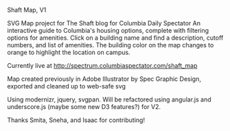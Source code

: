Shaft Map, V1

SVG Map project for The Shaft blog for Columbia Daily Spectator
An interactive guide to Columbia's housing options, complete with filtering options for amenities.
Click on a building name and find a description, cutoff numbers, and list of amenities. The building color on the map changes to orange to highlight the location on campus. 

Currently live at http://spectrum.columbiaspectator.com/shaft_map

Map created previously in Adobe Illustrator by Spec Graphic Design, exported and cleaned up to web-safe svg

Using modernizr, jquery, svgpan. Will be refactored using angular.js and underscore.js (maybe some new D3 features?) for V2.

Thanks Smita, Sneha, and Isaac for contributing!
